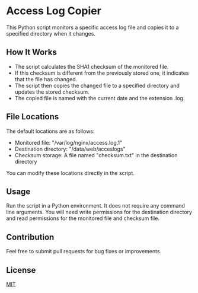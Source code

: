 # Access Log Copier
This Python script monitors a specific access log file and copies it to a specified directory when it changes.

## How It Works
- The script calculates the SHA1 checksum of the monitored file.
- If this checksum is different from the previously stored one, it indicates that the file has changed.
- The script then copies the changed file to a specified directory and updates the stored checksum.
- The copied file is named with the current date and the extension .log.

## File Locations
The default locations are as follows:

- Monitored file: "/var/log/nginx/access.log.1"
- Destination directory: "/data/web/acceslogs"
- Checksum storage: A file named "checksum.txt" in the destination directory

You can modify these locations directly in the script.

## Usage
Run the script in a Python environment. It does not require any command line arguments. 
You will need write permissions for the destination directory and read permissions for the monitored file and checksum file.

## Contribution
Feel free to submit pull requests for bug fixes or improvements.

## License
[MIT](https://choosealicense.com/licenses/mit/)
